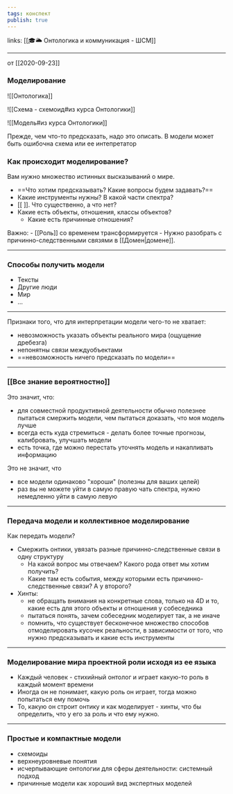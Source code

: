 ```yaml
---
tags: конспект
publish: true
---
```

links: [[🎓🌥️ Онтологика и коммуникация - ШСМ]]

---

от [[2020-09-23]]

### Моделирование
![[Онтологика]]

![[Схема - схемоид#из курса Онтологики]]

![[Модель#из курса Онтологики]]

Прежде, чем что-то предсказать, надо это описать.
В модели может быть ошибочна схема или ее интепретатор

### Как происходит моделирование?
Вам нужно множество истинных высказываний о мире.
- ==Что хотим предсказывать? Какие вопросы будем задавать?==
- Какие инструменты нужны? В какой части спектра?
- [[ ]]. Что существенно, а что нет?
- Какие есть объекты, отношения, классы объектов?
	- Какие есть причинные отношения? 

Важно:
	- [[Роль]] со временем трансформируется
	- Нужно разобрать с причинно-следственными связями в [[Домен|домене]].
	
---
### Способы получить модели
- Тексты
- Другие люди
- Мир
- ...

---
Признаки того, что для интерпретации модели чего-то не хватает:
- невозможность указать объекты реального мира (ощущение дребезга)
- непонятны связи междуобъектами
- ==невозможность ничего предсказать по модели==

---
### [[Все знание вероятностно]]
Это значит, что:
- для совместной продуктивной деятельности обычно полезнее пытаться смержить модели, чем пытаться доказать, что моя модель лучше
- всегда есть куда стремиться - делать более точные прогнозы, калибровать, улучшать модели
- есть точка, где можно перестать уточнять модель и накапливать информацию

Это не значит, что
- все модели одинаково "хороши" (полезны для ваших целей)
- раз вы не можете уйти в самую правую чать спектра, нужно немедленно уйти в самую левую

---
### Передача модели и коллективное моделирование
Как передать модели?
- Смержить онтики, увязать разные причинно-следственные связи в одну структуру
	- На какой вопрос мы отвечаем? Какого рода ответ мы хотим получить?
	- Какие там есть события, между которыми есть причинно-следственные связи? А у второго?
- Хинты:
	- не обращать внимания на конкретные слова, только на 4D и то, какие есть для этого объекты и отношения у собеседника
	- пытаться понять, зачем собеседник моделирует так, а не иначе
	- помнить, что существует бесконечное множество способов отмоделировать кусочек реальности, в зависимости от того, что нужно предсказывать и какие есть инструменты

---
### Моделирование мира проектной роли исходя из ее языка
- Каждый человек - стихийный онтолог и играет какую-то роль в каждый момент времени
- Иногда он не понимает, какую роль он играет, тогда можно попытаться ему помочь
- То, какую он строит онтику и как моделирует - хинты, что бы определить, что у его за роль и что ему нужно.

---
### Простые и компактные модели
- схемоиды
- верхнеуровневые понятия
- исчерпывающие онтологии для сферы деятельности: системный подход
- причинные модели как хороший вид экспертных моделей